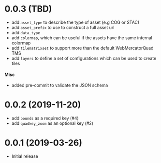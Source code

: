 # 0.0.3 (TBD)

- add `asset_type` to describe the type of asset (e.g COG or STAC)
- add `asset_prefix` to use to construct a full asset url
- add `data_type`
- add `colormap`, which can be useful if the assets have the same internal colormap
- add `tilematrixset` to support more than the default WebMercatorQuad TMS
- add `layers` to define a set of configurations which can be used to create tiles

#### Misc
- added pre-commit to validate the JSON schema

# 0.0.2 (2019-11-20)

- add `bounds` as a required key (#4)
- add `quadkey_zoom` as an optional key (#2)

# 0.0.1 (2019-03-26)

- Initial release
